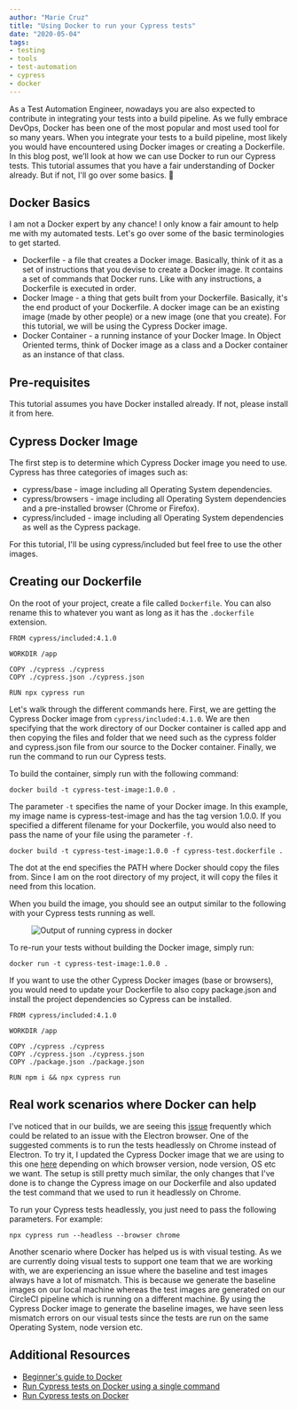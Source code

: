 ```yaml
---
author: "Marie Cruz"
title: "Using Docker to run your Cypress tests"
date: "2020-05-04"
tags:
- testing
- tools
- test-automation
- cypress
- docker
---
```


As a Test Automation Engineer, nowadays you are also expected to contribute in integrating your tests into a build pipeline. As we fully embrace DevOps, Docker has been one of the most popular and most used tool for so many years. When you integrate your tests to a build pipeline, most likely you would have encountered using Docker images or creating a Dockerfile. In this blog post, we’ll look at how we can use Docker to run our Cypress tests. This tutorial assumes that you have a fair understanding of Docker already. But if not, I'll go over some basics. 🙂

## Docker Basics

I am not a Docker expert by any chance! I only know a fair amount to help me with my automated tests. Let's go over some of the basic terminologies to get started.

- Dockerfile - a file that creates a Docker image. Basically, think of it as a set of instructions that you devise to create a Docker image. It contains a set of commands that Docker runs. Like with any instructions, a Dockerfile is executed in order.
- Docker Image - a thing that gets built from your Dockerfile. Basically, it's the end product of your Dockerfile. A docker image can be an existing image (made by other people) or a new image (one that you create). For this tutorial, we will be using the Cypress Docker image.
- Docker Container - a running instance of your Docker Image. In Object Oriented terms, think of Docker image as a class and a Docker container as an instance of that class.

## Pre-requisites

This tutorial assumes you have Docker installed already. If not, please install it from here.

## Cypress Docker Image

The first step is to determine which Cypress Docker image you need to use. Cypress has three categories of images such as:

- cypress/base - image including all Operating System dependencies.
- cypress/browsers - image including all Operating System dependencies and a pre-installed browser (Chrome or Firefox).
- cypress/included - image including all Operating System dependencies as well as the Cypress package.


For this tutorial, I'll be using cypress/included but feel free to use the other images.

## Creating our Dockerfile

On the root of your project, create a file called `Dockerfile`. You can also rename this to whatever you want as long as it has the `.dockerfile` extension.

```
FROM cypress/included:4.1.0

WORKDIR /app

COPY ./cypress ./cypress
COPY ./cypress.json ./cypress.json

RUN npx cypress run
```

Let's walk through the different commands here. First, we are getting the Cypress Docker image from `cypress/included:4.1.0`. We are then specifying that the work directory of our Docker container is called app and then copying the files and folder that we need such as the cypress folder and cypress.json file from our source to the Docker container. Finally, we run the command to run our Cypress tests.

To build the container, simply run with the following command:

`docker build -t cypress-test-image:1.0.0 .`

The parameter `-t` specifies the name of your Docker image. In this example, my image name is cypress-test-image and has the tag version 1.0.0. If you specified a different filename for your Dockerfile, you would also need to pass the name of your file using the parameter `-f`. 

`docker build -t cypress-test-image:1.0.0 -f cypress-test.dockerfile .`

The dot at the end specifies the PATH where Docker should copy the files from. Since I am on the root directory of my project, it will copy the files it need from this location.

When you build the image, you should see an output similar to the following with your Cypress tests running as well.

<figure>
  <img src="../../images/cypress-docker.png" alt="Output of running cypress in docker">
</figure>

To re-run your tests without building the Docker image, simply run:

`docker run -t cypress-test-image:1.0.0 .`

If you want to use the other Cypress Docker images (base or browsers), you would need to update your Dockerfile to also copy package.json and install the project dependencies so Cypress can be installed.

```
FROM cypress/included:4.1.0

WORKDIR /app

COPY ./cypress ./cypress
COPY ./cypress.json ./cypress.json
COPY ./package.json ./package.json

RUN npm i && npx cypress run
```

## Real work scenarios where Docker can help

I've noticed that in our builds, we are seeing this [issue](https://github.com/cypress-io/cypress/issues/5965) frequently which could be related to an issue with the Electron browser. One of the suggested comments is to run the tests headlessly on Chrome instead of Electron. To try it, I updated the Cypress Docker image that we are using to this one [here](https://github.com/cypress-io/cypress-docker-images/tree/master/browsers) depending on which browser version, node version, OS etc we want. The setup is still pretty much similar, the only changes that I've done is to change the Cypress image on our Dockerfile and also updated the test command that we used to run it headlessly on Chrome.

To run your Cypress tests headlessly, you just need to pass the following parameters. For example:

`npx cypress run --headless --browser chrome`

Another scenario where Docker has helped us is with visual testing. As we are currently doing visual tests to support one team that we are working with, we are experiencing an issue where the baseline and test images always have a lot of mismatch. This is because we generate the baseline images on our local machine whereas the test images are generated on our CircleCI pipeline which is running on a different machine. By using the Cypress Docker image to generate the baseline images, we have seen less mismatch errors on our visual tests since the tests are run on the same Operating System, node version etc.

## Additional Resources

- [Beginner's guide to Docker](https://dev.to/peterj/beginners-guide-to-docker-4pkk)
- [Run Cypress tests on Docker using a single command](https://www.cypress.io/blog/2019/05/02/run-cypress-with-a-single-docker-command/)
- [Run Cypress tests on Docker](https://medium.com/@zite/so-you-want-to-get-cypress-running-in-docker-7e8fb2837731)